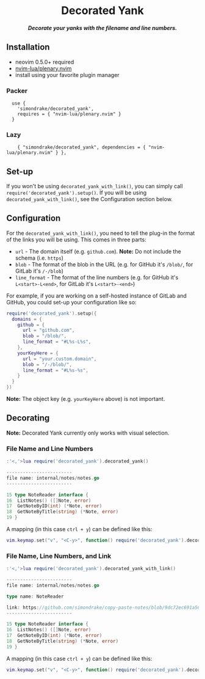 <div align="center">

# Decorated Yank
##### Decorate your yanks with the filename and line numbers.

</div>

## Installation
* neovim 0.5.0+ required
* [nvim-lua/plenary.nvim](https://github.com/nvim-lua/plenary.nvim)
* install using your favorite plugin manager

### Packer

```vim
  use {
    'simondrake/decorated_yank',
    requires = { "nvim-lua/plenary.nvim" }
  }
```

### Lazy

```vim
	{ "simondrake/decorated_yank", dependencies = { "nvim-lua/plenary.nvim" } },
```

## Set-up

If you won't be using `decorated_yank_with_link()`, you can simply call `require('decorated_yank').setup()`. If you will be using `decorated_yank_with_link()`, see the Configuration section below.

## Configuration

For the `decorated_yank_with_link()`, you need to tell the plug-in the format of the links you will be using. This comes in three parts:

* `url` - The domain itself (e.g. `github.com`). **Note:** Do not include the schema (i.e. `https`)
* `blob` - The format of the blob in the URL (e.g. for GitHub it's `/blob/`, for GitLab it's `/-/blob`)
* `line_format` - The format of the line numbers (e.g. for GitHub it's `L<start>-L<end>`, for GitLab it's `L<start>-<end>`)

For example, if you are working on a self-hosted instance of GitLab and GitHub, you could set-up your configuration like so:

```lua
require('decorated_yank').setup({
  domains = {
    github = {
      url = "github.com",
      blob = "/blob/",
      line_format = "#L%s-L%s",
    },
    yourKeyHere = {
      url = "your.custom.domain",
      blob = "/-/blob/",
      line_format = "#L%s-%s",
    }
  }
})
```

**Note:** The object key (e.g. `yourKeyHere` above) is not important.

## Decorating

**Note:** Decorated Yank currently only works with visual selection.

### File Name and Line Numbers

```lua
:'<,'>lua require('decorated_yank').decorated_yank()
```

```go
------------------------
file name: internal/notes/notes.go
------------------------

15 type NoteReader interface {
16 	ListNotes() ([]Note, error)
17 	GetNoteByID(int) (*Note, error)
18 	GetNoteByTitle(string) (*Note, error)
19 }
```

A mapping (in this case `ctrl + y`) can be defined like this:

```lua
vim.keymap.set("v", "<C-y>", function() require('decorated_yank').decorated_yank() end)
```

### File Name, Line Numbers, and Link

```lua
:'<,'>lua require('decorated_yank').decorated_yank_with_link()
```

```go
------------------------
file name: internal/notes/notes.go

type name: NoteReader

link: https://github.com/simondrake/copy-paste-notes/blob/9dc72ec691a561b543c3116a20413ec1d3b18beb/internal/notes/notes.go#L15-L19
------------------------

15 type NoteReader interface {
16 	ListNotes() ([]Note, error)
17 	GetNoteByID(int) (*Note, error)
18 	GetNoteByTitle(string) (*Note, error)
19 }
```

A mapping (in this case `ctrl + y`) can be defined like this:

```lua
vim.keymap.set("v", "<C-y>", function() require('decorated_yank').decorated_yank_with_link() end)
```

